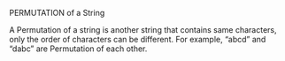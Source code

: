PERMUTATION of a String 

A Permutation of a string is another string that contains same characters, only the order of characters can be different. For example, “abcd” and “dabc” are Permutation of each other.


